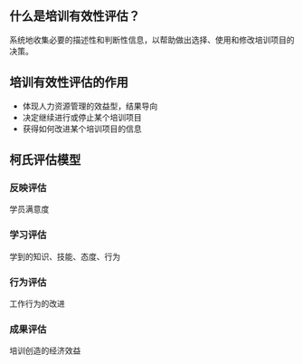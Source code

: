 ## 什么是培训有效性评估？
系统地收集必要的描述性和判断性信息，以帮助做出选择、使用和修改培训项目的决策。
## 培训有效性评估的作用
- 体现人力资源管理的效益型，结果导向
- 决定继续进行或停止某个培训项目
- 获得如何改进某个培训项目的信息
## 柯氏评估模型
### 反映评估
学员满意度
### 学习评估
学到的知识、技能、态度、行为
### 行为评估
工作行为的改进
### 成果评估
培训创造的经济效益